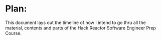 # Plan:

This document lays out the timeline of how I intend to go thru all the material, contents and parts of the Hack Reactor Software Engineer Prep Course. 
